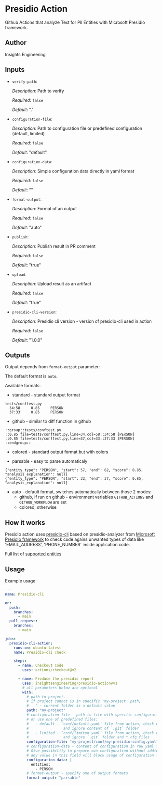 # Presidio Action

Github Actions that analyze Text for PII Entities with Microsoft Presidio framework.

## Author

Insights Engineering

## Inputs

* `verify-path`:

    _Description_: Path to verify

    _Required_: `false`

    _Default_: "."

* `configuration-file`:

    _Description_: Path to configuration file or predefined configuration (default, limited)

    _Required_: `false`

    _Default_: "default"

* `configuration-data`:

    _Description_: Simple configuration data directly in yaml format

    _Required_: `false`

    _Default_: ""

* `format-output`:

    _Description_: Format of an output

    _Required_: `false`

    _Default_: "auto"

* `publish`:

    _Description_: Publish result in PR comment

    _Required_: `false`

    _Default_: "true"

* `upload`:

    _Description_: Upload result as an artifact

    _Required_: `false`

    _Default_: "true"

* `presidio-cli-version`:

    _Description_: Presidio cli version - version of presidio-cli used in action

    _Required_: `false`

    _Default_: "1.0.0"

## Outputs

Output depends from `format-output` parameter:

The default format is `auto`.

Available formats:

* standard - standard output format

```shell
tests/conftest.py
  34:58     0.85     PERSON
  37:33     0.85     PERSON
```

* github - similar to diff function in github

```shell
::group::tests/conftest.py
::0.85 file=tests/conftest.py,line=34,col=58::34:58 [PERSON] 
::0.85 file=tests/conftest.py,line=37,col=33::37:33 [PERSON] 
::endgroup::
```

* colored - standard output format but with colors

* parsable - easy to parse automaticaly

```shell
{"entity_type": "PERSON", "start": 57, "end": 62, "score": 0.85, "analysis_explanation": null}
{"entity_type": "PERSON", "start": 32, "end": 37, "score": 0.85, "analysis_explanation": null}
```

* auto - default format, switches automatically between those 2 modes:
  * github, if run on github - environment variables `GITHUB_ACTIONS` and `GITHUB_WORKFLOW` are set
  * colored, otherwise

## How it works

Presidio action uses [presidio-cli](https://pypi.org/project/presidio-cli/)
based on presidio-analyzer from [Microsoft Presidio framework](https://github.com/microsoft/presidio)
to check code agains unwanted types of data like 'EMAIL_ADDRESS', 'PHONE_NUMBER' inside application code.

Full list of [supported entities](https://microsoft.github.io/presidio/supported_entities/)

## Usage

Example usage:

```yaml
---
name: Presidio-cli

on:
  push:
    branches:
      - main
  pull_request:
    branches:
      - main

jobs:
  presidio-cli-action:
    runs-on: ubuntu-latest
    name: Presidio-cli check

    steps:
      - name: Checkout Code
        uses: actions/checkout@v2

      - name: Produce the presidio report
        uses: insightsengineering/presidio-action@v1
        # all parameters below are optional
        with:
          # path to project.
          # if project cannot is in specific 'my-project' path,
          # '.' - current folder is a default value
          path: "my-project"
          # configuration-file - path to file with specific configuration
          # or use one of predefined files: 
          #   - default - `conf/default.yaml` file from action, check default list of entities
          #                and ignore content of `.git` folder
          #   - limited - `conf/limited.yaml` file from action, check only PERSON, EMAIL_ADDRESS and CREDIT_CARD
          #                and ignore `.git` folder and *.cfg files
          configuration-file: "my-project/conf/my-presidio-config.yaml"
          # configuration-data - content of configuration in raw yaml format.
          # Give possibility to prepare own configuration without adding file to project
          # any value in this field will block usage of configuration file
          configuration-data: |
            entities:
              - PERSON
          # format-output - specify one of output formats
          format-output: "parsable"

```
